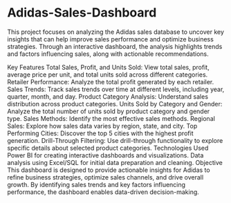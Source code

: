 # Adidas-Sales-Dashboard

This project focuses on analyzing the Adidas sales database to uncover key insights that can help improve sales performance and optimize business strategies. Through an interactive dashboard, the analysis highlights trends and factors influencing sales, along with actionable recommendations.

Key Features
Total Sales, Profit, and Units Sold: View total sales, profit, average price per unit, and total units sold across different categories.
Retailer Performance: Analyze the total profit generated by each retailer.
Sales Trends: Track sales trends over time at different levels, including year, quarter, month, and day.
Product Category Analysis: Understand sales distribution across product categories.
Units Sold by Category and Gender: Analyze the total number of units sold by product category and gender type.
Sales Methods: Identify the most effective sales methods.
Regional Sales: Explore how sales data varies by region, state, and city.
Top Performing Cities: Discover the top 5 cities with the highest profit generation.
Drill-Through Filtering: Use drill-through functionality to explore specific details about selected product categories.
Technologies Used
Power BI for creating interactive dashboards and visualizations.
Data analysis using Excel/SQL for initial data preparation and cleaning.
Objective
This dashboard is designed to provide actionable insights for Adidas to refine business strategies, optimize sales channels, and drive overall growth. By identifying sales trends and key factors influencing performance, the dashboard enables data-driven decision-making.
